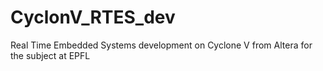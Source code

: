 # CyclonV_RTES_dev
Real Time Embedded Systems development on Cyclone V from Altera for the subject at EPFL
